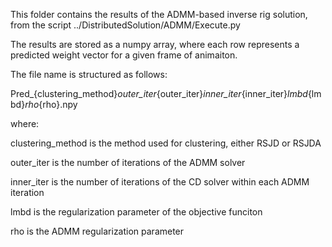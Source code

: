 This folder contains the results of the ADMM-based inverse rig solution, from the script ../DistributedSolution/ADMM/Execute.py

The results are stored as a numpy array, where each row represents a predicted weight vector for a given frame of animaiton. 

The file name is structured as follows:

Pred_{clustering_method}_outer_iter_{outer_iter}_inner_iter_{inner_iter}_lmbd_{lmbd}_rho_{rho}.npy

where:

clustering_method is the method used for clustering, either RSJD or RSJDA

outer_iter is the number of iterations of the ADMM solver

inner_iter is the number of iterations of the CD solver within each ADMM iteration

lmbd is the regularization parameter of the objective funciton

rho is the ADMM regularization parameter
